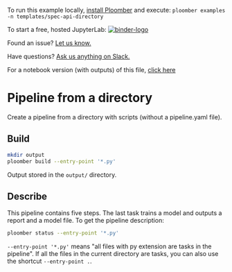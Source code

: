 <!-- start header -->
To run this example locally, [install Ploomber](https://docs.ploomber.io/en/latest/get-started/quick-start.html) and execute: `ploomber examples -n templates/spec-api-directory`

To start a free, hosted JupyterLab: [![binder-logo](https://binder.ploomber.io/badge_logo.svg)](https://binder.ploomber.io/v2/gh/ploomber/binder-env/main?urlpath=git-pull%3Frepo%3Dhttps%253A%252F%252Fgithub.com%252Fploomber%252Fprojects%26urlpath%3Dlab%252Ftree%252Fprojects%252Ftemplates/spec-api-directory%252FREADME.ipynb%26branch%3Dmaster)

Found an issue? [Let us know.](https://github.com/ploomber/projects/issues/new?title=templates/spec-api-directory%20issue)

Have questions? [Ask us anything on Slack.](https://ploomber.io/community/)

For a notebook version (with outputs) of this file, [click here](https://github.com/ploomber/projects/blob/master/templates/spec-api-directory/README.ipynb)
<!-- end header -->



# Pipeline from a directory

<!-- start description -->
Create a pipeline from a directory with scripts (without a pipeline.yaml file).
<!-- end description -->

## Build

```bash
mkdir output
ploomber build --entry-point '*.py'
```

Output stored in the `output/` directory.


## Describe

This pipeline contains five steps. The last task trains a model and outputs a
report and a model file. To get the pipeline description:

```bash
ploomber status --entry-point '*.py'
```

`--entry-point '*.py'` means "all files with py extension are tasks in the
pipeline". If all the files in the current directory are tasks, you can also
use the shortcut `--entry-point .`.
